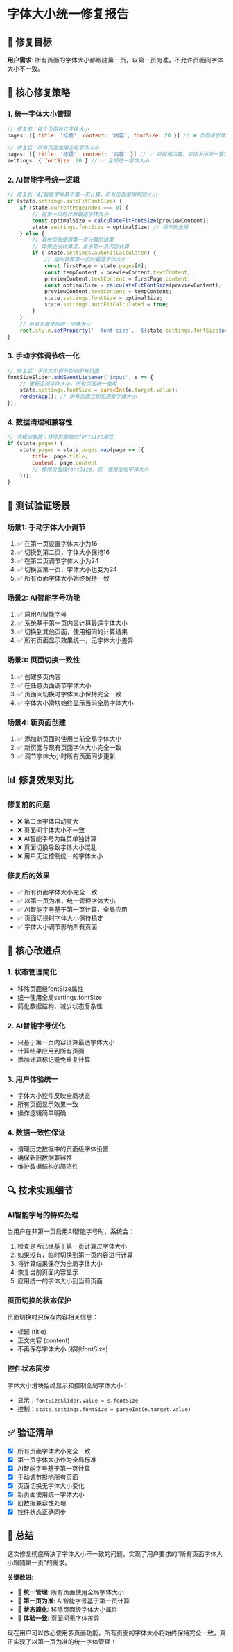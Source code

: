 # 字体大小统一修复报告

## 🎯 修复目标
**用户需求**: 所有页面的字体大小都跟随第一页，以第一页为准，不允许页面间字体大小不一致。

## 🔧 核心修复策略

### 1. **统一字体大小管理**
```javascript
// 修复前：每个页面独立字体大小
pages: [{ title: '标题', content: '内容', fontSize: 20 }] // ❌ 页面级字体大小

// 修复后：所有页面使用全局字体大小
pages: [{ title: '标题', content: '内容' }] // ✅ 只存储内容，字体大小统一管理
settings: { fontSize: 20 } // ✅ 全局统一字体大小
```

### 2. **AI智能字号统一逻辑**
```javascript
// 修复后：AI智能字号基于第一页计算，所有页面使用相同大小
if (state.settings.autoFitFontSize) {
    if (state.currentPageIndex === 0) {
        // 在第一页时计算最适字体大小
        const optimalSize = calculateFitFontSize(previewContent);
        state.settings.fontSize = optimalSize; // 保存到全局
    } else {
        // 其他页面使用第一页计算的结果
        // 如果还没计算过，基于第一页内容计算
        if (!state.settings.autoFitCalculated) {
            // 临时计算第一页的最适字体大小
            const firstPage = state.pages[0];
            const tempContent = previewContent.textContent;
            previewContent.textContent = firstPage.content;
            const optimalSize = calculateFitFontSize(previewContent);
            previewContent.textContent = tempContent;
            state.settings.fontSize = optimalSize;
            state.settings.autoFitCalculated = true;
        }
    }
    // 所有页面使用统一字体大小
    root.style.setProperty('--font-size', `${state.settings.fontSize}px`);
}
```

### 3. **手动字体调节统一化**
```javascript
// 修复后：字体大小调节影响所有页面
fontSizeSlider.addEventListener('input', e => { 
    // 更新全局字体大小，所有页面统一使用
    state.settings.fontSize = parseInt(e.target.value);
    renderApp(); // 所有页面立即应用新字体大小
});
```

### 4. **数据清理和兼容性**
```javascript
// 清理旧数据：移除页面级的fontSize属性
if (state.pages) {
    state.pages = state.pages.map(page => ({
        title: page.title,
        content: page.content
        // 移除页面级fontSize，统一使用全局字体大小
    }));
}
```

## 🧪 测试验证场景

### 场景1: 手动字体大小调节
1. ✅ 在第一页设置字体大小为16
2. ✅ 切换到第二页，字体大小保持16
3. ✅ 在第二页调节字体大小为24
4. ✅ 切换回第一页，字体大小也变为24
5. ✅ 所有页面字体大小始终保持一致

### 场景2: AI智能字号功能
1. ✅ 启用AI智能字号
2. ✅ 系统基于第一页内容计算最适字体大小
3. ✅ 切换到其他页面，使用相同的计算结果
4. ✅ 所有页面显示效果统一，无字体大小差异

### 场景3: 页面切换一致性
1. ✅ 创建多页内容
2. ✅ 在任意页面调节字体大小
3. ✅ 页面间切换时字体大小保持完全一致
4. ✅ 字体大小滑块始终显示当前全局字体大小

### 场景4: 新页面创建
1. ✅ 添加新页面时使用当前全局字体大小
2. ✅ 新页面与现有页面字体大小完全一致
3. ✅ 调节字体大小时所有页面同步更新

## 📊 修复效果对比

### 修复前的问题
- ❌ 第二页字体自动变大
- ❌ 页面间字体大小不一致
- ❌ AI智能字号为每页单独计算
- ❌ 页面切换导致字体大小混乱
- ❌ 用户无法控制统一的字体大小

### 修复后的效果
- ✅ 所有页面字体大小完全一致
- ✅ 以第一页为准，统一管理字体大小
- ✅ AI智能字号基于第一页计算，全局应用
- ✅ 页面切换时字体大小保持稳定
- ✅ 字体大小调节影响所有页面

## 🎯 核心改进点

### 1. **状态管理简化**
- 移除页面级fontSize属性
- 统一使用全局settings.fontSize
- 简化数据结构，减少状态复杂性

### 2. **AI智能字号优化**
- 只基于第一页内容计算最适字体大小
- 计算结果应用到所有页面
- 添加计算标记避免重复计算

### 3. **用户体验统一**
- 字体大小控件反映全局状态
- 所有页面显示效果一致
- 操作逻辑简单明确

### 4. **数据一致性保证**
- 清理历史数据中的页面级字体设置
- 确保新旧数据兼容性
- 维护数据结构的简洁性

## 🔍 技术实现细节

### AI智能字号的特殊处理
当用户在非第一页启用AI智能字号时，系统会：
1. 检查是否已经基于第一页计算过字体大小
2. 如果没有，临时切换到第一页内容进行计算
3. 将计算结果保存为全局字体大小
4. 恢复当前页面内容显示
5. 应用统一的字体大小到当前页面

### 页面切换的状态保护
页面切换时只保存内容相关信息：
- 标题 (title)
- 正文内容 (content)
- 不再保存字体大小 (移除fontSize)

### 控件状态同步
字体大小滑块始终显示和控制全局字体大小：
- 显示：`fontSizeSlider.value = s.fontSize`
- 控制：`state.settings.fontSize = parseInt(e.target.value)`

## ✅ 验证清单

- [x] 所有页面字体大小完全一致
- [x] 第一页字体大小作为全局标准
- [x] AI智能字号基于第一页计算
- [x] 手动调节影响所有页面
- [x] 页面切换无字体大小变化
- [x] 新页面使用统一字体大小
- [x] 旧数据兼容性处理
- [x] 控件状态正确同步

## 📝 总结

这次修复彻底解决了字体大小不一致的问题，实现了用户要求的"所有页面字体大小跟随第一页"的需求。

**关键改进**:
- 🎯 **统一管理**: 所有页面使用全局字体大小
- 🎯 **第一页为准**: AI智能字号基于第一页计算
- 🎯 **状态简化**: 移除页面级字体大小属性
- 🎯 **体验一致**: 页面间无字体差异

现在用户可以放心使用多页面功能，所有页面的字体大小将始终保持完全一致，真正实现了以第一页为准的统一字体管理！
